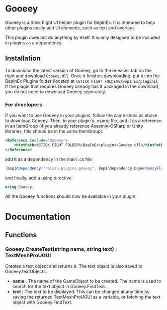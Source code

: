 # Gooeey
Gooeey is a Stick Fight UI helper plugin for BepInEx. It is intended to help other plugins easily add UI elements, such as text and overlays.

This plugin does not do anything by itself. It is only designed to be included in plugins as a dependency.

## Installation
To download the latest version of Gooeey, go to the releases tab on the right and download `Gooeey.dll`. Once it finishes downloading, put it into the BepInEx Plugins folder (located at `%STICK FIGHT FOLDER%/BepInEx/plugins`). If the plugin that requires Gooeey already has it packaged in the download, you do not need to download Gooeey seperately.

### For developers
If you want to use Gooeey in your plugins, follow the same steps as above to download Gooeey. Then, in your plugin's .csproj file, add it as a reference in an ItemGroup (if you already reference Assemly-CSharp or Unity libraries, this should be in the same ItemGroup):
```xml
<Reference Include='Gooeey'>
	<HintPath>%STICK FIGHT FOLDER%\BepInEx\plugins\Gooeey.dll</HintPath>
</Reference>
```
add it as a dependency in the main .cs file:
```cs
[BepInDependency("raisin.plugins.gooeey", BepInDependency.DependencyFlags.HardDependency)]
```
and finally, add a using directive:
```cs
using Gooeey;
```
All the Gooeey functions should now be available in your plugin.

# Documentation

## Functions

### Gooeey.CreateText(string name, string text) : TextMeshProUGUI
Creates a text object and returns it. The text object is also saved to Gooeey.textObjects.

* __name__ : The name of the GameObject to be created. The name is used to search for the text object in Gooeey.FindText.
* __text__ : The text to be displayed. This can be changed at any time by saving the returned TextMeshProUGUI as a variable, or fetching the text object with Gooeey.FindText.
